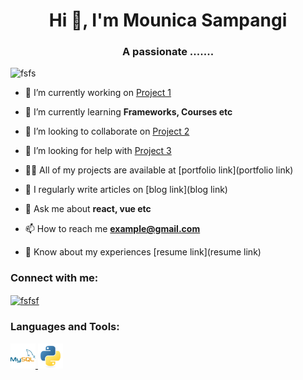 <h1 align="center">Hi 👋, I'm Mounica Sampangi</h1>
<h3 align="center">A passionate .......</h3>

<p align="left"> <img src="https://komarev.com/ghpvc/?username=fsfs&label=Profile%20views&color=0e75b6&style=flat" alt="fsfs" /> </p>

- 🔭 I’m currently working on [Project 1](link1)

- 🌱 I’m currently learning **Frameworks, Courses etc**

- 👯 I’m looking to collaborate on [Project 2](link2)

- 🤝 I’m looking for help with [Project 3](link3)

- 👨‍💻 All of my projects are available at [portfolio link](portfolio link)

- 📝 I regularly write articles on [blog link](blog link)

- 💬 Ask me about **react, vue etc**

- 📫 How to reach me **example@gmail.com**

- 📄 Know about my experiences [resume link](resume link)

<h3 align="left">Connect with me:</h3>
<p align="left">
<a href="https://www.leetcode.com/fsfsf" target="blank"><img align="center" src="https://raw.githubusercontent.com/rahuldkjain/github-profile-readme-generator/master/src/images/icons/Social/leet-code.svg" alt="fsfsf" height="30" width="40" /></a>
</p>

<h3 align="left">Languages and Tools:</h3>
<p align="left"> <a href="https://www.mysql.com/" target="_blank" rel="noreferrer"> <img src="https://raw.githubusercontent.com/devicons/devicon/master/icons/mysql/mysql-original-wordmark.svg" alt="mysql" width="40" height="40"/> </a> <a href="https://www.python.org" target="_blank" rel="noreferrer"> <img src="https://raw.githubusercontent.com/devicons/devicon/master/icons/python/python-original.svg" alt="python" width="40" height="40"/> </a> </p>
